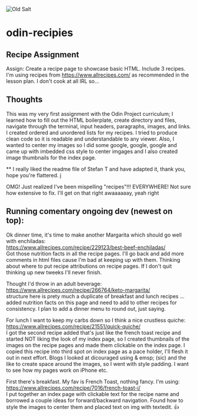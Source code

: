 ![Old Salt](/repos/old-salt.png)
# **odin-recipies**

## **Recipe Assignment**
Assign: Create a recipe page to showcase basic HTML. Include 3 recipes. 
I'm using recipes from https://www.allrecipes.com/ as recommended in the lesson plan. I don't cook at all IRL so...

## **Thoughts**
This was my very first assignment with the Odin Project curriculum; I learned how to fill out the HTML boilerplate, create directory and files, navigate through the terminal, input headers, paragraphs, images, and links. I created ordered and unordered lists for my recipes.
I tried to produce clean code so it is readable and understandable to any viewer. Also, I wanted to center my images so I did some google, google, google and came up with imbedded css style to center imgages and I also created image thumbnails for the index page.

** I really liked the readme file of Stefan T and have adapted it, thank you, hope you're flattered. j

OMG! Just realized I've been mispelling "recipes"!!! EVERYWHERE! Not sure how extensive to fix. I'll get on that right awaaaaaay, yeah right

## **Running comentary ongoing dev (newest on top):**

Ok dinner time, it's time to make another Margarita which should go well with enchiladas: <br>
https://www.allrecipes.com/recipe/229123/best-beef-enchiladas/  <br>
Got those nutrition facts in all the recipe pages. I'll go back and add more comments in html files cause I'm bad at keeping up with them. Thinking about where to put recipe attributions on recipe pages. If I don't quit thinking up new tweeks I'll never finish.

Thought I'd throw in an adult beverage: <br>
https://www.allrecipes.com/recipe/266764/keto-margarita/ <br>
structure here is prety much a duplicate of breakfast and lunch recipes ... added nutrition facts on this page and need to add to other recipes for consistency. I plan to add a dinner menu to round out, just saying.

For lunch I want to keep my carbs down so I think a nice crustless quiche: <br>
https://www.allrecipes.com/recipe/21551/quick-quiche/ <br>
I got the second recipe added that's just like the french toast recipe and started NOT liking the look of my index page, so I created thumbnails of the images on the recipe pages and made them clickable on the index page. I copied this recipe into third spot on index page as a pace holder, I'll flesh it out in next effort. Blogs I looked at dicouraged using & emsp; (sic) and the like to create space around the images, so I went with style padding. I want to see how my pages work on iPhone etc.

First there's breakfast. My fav is French Toast, nothing fancy. I'm using: <br>
https://www.allrecipes.com/recipe/7016/french-toast-i/ <br>
I put together an index page with clickable text for the recipe name and borrowed a couple ideas for forward/backward navigation. Found how to style the images to center them and placed text on img with textedit.
:+1:
